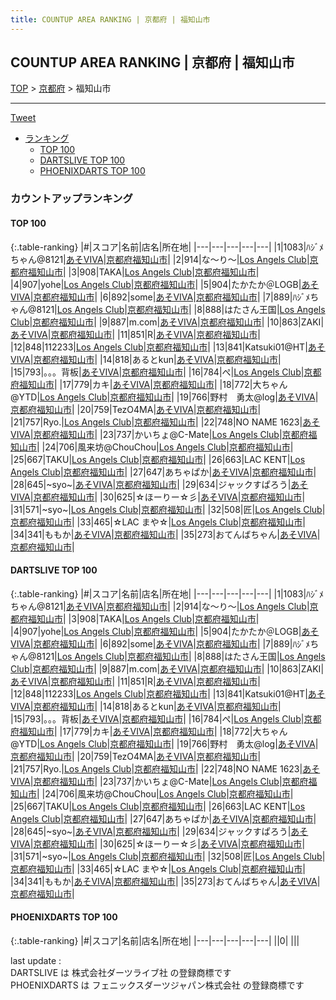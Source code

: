 ```yaml
---
title: COUNTUP AREA RANKING | 京都府 | 福知山市
---
```

## COUNTUP AREA RANKING | 京都府 | 福知山市

[TOP](/darts/rank/) > [京都府](/darts/rank/京都府/) > 福知山市

___

<a href="https://twitter.com/share?ref_src=twsrc%5Etfw" data-text="COUNTUP AREA RANKING | 京都府福知山市" class="twitter-share-button" data-hashtags="DARTSLIVE,PHOENIXDARTS,darts,ダーツ" data-show-count="false">Tweet</a>

* [ランキング](#カウントアップランキング)
    * [TOP 100](#top-100)
    * [DARTSLIVE TOP 100](#dartslive-top-100)
    * [PHOENIXDARTS TOP 100](#phoenixdarts-top-100)

### カウントアップランキング

#### TOP 100



{:.table-ranking}
|#|スコア|名前|店名|所在地|
|---|---|---|---|---|
|1|1083|<span class="rank-name-dl">ﾊｼﾞﾒちゃん@8121</span>|<a href="https://search.dartslive.com/jp/shop/834560715049eea20d9b047a20a7ba1e">あそVIVA</a>|<a href="/darts/rank/京都府/福知山市">京都府福知山市</a>|
|2|914|<span class="rank-name-dl">な〜り〜</span>|<a href="https://search.dartslive.com/jp/shop/1d16d9c00bbc6c660d9b047a20a7ba1e">Los Angels Club</a>|<a href="/darts/rank/京都府/福知山市">京都府福知山市</a>|
|3|908|<span class="rank-name-dl">TAKA</span>|<a href="https://search.dartslive.com/jp/shop/1d16d9c00bbc6c660d9b047a20a7ba1e">Los Angels Club</a>|<a href="/darts/rank/京都府/福知山市">京都府福知山市</a>|
|4|907|<span class="rank-name-dl">yohe</span>|<a href="https://search.dartslive.com/jp/shop/1d16d9c00bbc6c660d9b047a20a7ba1e">Los Angels Club</a>|<a href="/darts/rank/京都府/福知山市">京都府福知山市</a>|
|5|904|<span class="rank-name-dl">たかたか＠LOGB</span>|<a href="https://search.dartslive.com/jp/shop/834560715049eea20d9b047a20a7ba1e">あそVIVA</a>|<a href="/darts/rank/京都府/福知山市">京都府福知山市</a>|
|6|892|<span class="rank-name-dl">some</span>|<a href="https://search.dartslive.com/jp/shop/834560715049eea20d9b047a20a7ba1e">あそVIVA</a>|<a href="/darts/rank/京都府/福知山市">京都府福知山市</a>|
|7|889|<span class="rank-name-dl">ﾊｼﾞﾒちゃん@8121</span>|<a href="https://search.dartslive.com/jp/shop/1d16d9c00bbc6c660d9b047a20a7ba1e">Los Angels Club</a>|<a href="/darts/rank/京都府/福知山市">京都府福知山市</a>|
|8|888|<span class="rank-name-dl">はたさん王国</span>|<a href="https://search.dartslive.com/jp/shop/1d16d9c00bbc6c660d9b047a20a7ba1e">Los Angels Club</a>|<a href="/darts/rank/京都府/福知山市">京都府福知山市</a>|
|9|887|<span class="rank-name-dl">m.com</span>|<a href="https://search.dartslive.com/jp/shop/834560715049eea20d9b047a20a7ba1e">あそVIVA</a>|<a href="/darts/rank/京都府/福知山市">京都府福知山市</a>|
|10|863|<span class="rank-name-dl">ZAKI</span>|<a href="https://search.dartslive.com/jp/shop/834560715049eea20d9b047a20a7ba1e">あそVIVA</a>|<a href="/darts/rank/京都府/福知山市">京都府福知山市</a>|
|11|851|<span class="rank-name-dl">R</span>|<a href="https://search.dartslive.com/jp/shop/834560715049eea20d9b047a20a7ba1e">あそVIVA</a>|<a href="/darts/rank/京都府/福知山市">京都府福知山市</a>|
|12|848|<span class="rank-name-dl">112233</span>|<a href="https://search.dartslive.com/jp/shop/1d16d9c00bbc6c660d9b047a20a7ba1e">Los Angels Club</a>|<a href="/darts/rank/京都府/福知山市">京都府福知山市</a>|
|13|841|<span class="rank-name-dl">Katsuki01@HT</span>|<a href="https://search.dartslive.com/jp/shop/834560715049eea20d9b047a20a7ba1e">あそVIVA</a>|<a href="/darts/rank/京都府/福知山市">京都府福知山市</a>|
|14|818|<span class="rank-name-dl">あるとkun</span>|<a href="https://search.dartslive.com/jp/shop/834560715049eea20d9b047a20a7ba1e">あそVIVA</a>|<a href="/darts/rank/京都府/福知山市">京都府福知山市</a>|
|15|793|<span class="rank-name-dl">。。。背板</span>|<a href="https://search.dartslive.com/jp/shop/834560715049eea20d9b047a20a7ba1e">あそVIVA</a>|<a href="/darts/rank/京都府/福知山市">京都府福知山市</a>|
|16|784|<span class="rank-name-dl">ぺ</span>|<a href="https://search.dartslive.com/jp/shop/1d16d9c00bbc6c660d9b047a20a7ba1e">Los Angels Club</a>|<a href="/darts/rank/京都府/福知山市">京都府福知山市</a>|
|17|779|<span class="rank-name-dl">カキ</span>|<a href="https://search.dartslive.com/jp/shop/834560715049eea20d9b047a20a7ba1e">あそVIVA</a>|<a href="/darts/rank/京都府/福知山市">京都府福知山市</a>|
|18|772|<span class="rank-name-dl">大ちゃん@YTD</span>|<a href="https://search.dartslive.com/jp/shop/1d16d9c00bbc6c660d9b047a20a7ba1e">Los Angels Club</a>|<a href="/darts/rank/京都府/福知山市">京都府福知山市</a>|
|19|766|<span class="rank-name-dl">野村　勇太@log</span>|<a href="https://search.dartslive.com/jp/shop/834560715049eea20d9b047a20a7ba1e">あそVIVA</a>|<a href="/darts/rank/京都府/福知山市">京都府福知山市</a>|
|20|759|<span class="rank-name-dl">TezO4MA</span>|<a href="https://search.dartslive.com/jp/shop/834560715049eea20d9b047a20a7ba1e">あそVIVA</a>|<a href="/darts/rank/京都府/福知山市">京都府福知山市</a>|
|21|757|<span class="rank-name-dl">Ryo.</span>|<a href="https://search.dartslive.com/jp/shop/1d16d9c00bbc6c660d9b047a20a7ba1e">Los Angels Club</a>|<a href="/darts/rank/京都府/福知山市">京都府福知山市</a>|
|22|748|<span class="rank-name-dl">NO NAME 1623</span>|<a href="https://search.dartslive.com/jp/shop/834560715049eea20d9b047a20a7ba1e">あそVIVA</a>|<a href="/darts/rank/京都府/福知山市">京都府福知山市</a>|
|23|737|<span class="rank-name-dl">かいちょ@C-Mate</span>|<a href="https://search.dartslive.com/jp/shop/1d16d9c00bbc6c660d9b047a20a7ba1e">Los Angels Club</a>|<a href="/darts/rank/京都府/福知山市">京都府福知山市</a>|
|24|706|<span class="rank-name-dl">風来坊@ChouChou</span>|<a href="https://search.dartslive.com/jp/shop/1d16d9c00bbc6c660d9b047a20a7ba1e">Los Angels Club</a>|<a href="/darts/rank/京都府/福知山市">京都府福知山市</a>|
|25|667|<span class="rank-name-dl">TAKU</span>|<a href="https://search.dartslive.com/jp/shop/1d16d9c00bbc6c660d9b047a20a7ba1e">Los Angels Club</a>|<a href="/darts/rank/京都府/福知山市">京都府福知山市</a>|
|26|663|<span class="rank-name-dl">LAC KENT</span>|<a href="https://search.dartslive.com/jp/shop/1d16d9c00bbc6c660d9b047a20a7ba1e">Los Angels Club</a>|<a href="/darts/rank/京都府/福知山市">京都府福知山市</a>|
|27|647|<span class="rank-name-dl">あちゃぱか</span>|<a href="https://search.dartslive.com/jp/shop/834560715049eea20d9b047a20a7ba1e">あそVIVA</a>|<a href="/darts/rank/京都府/福知山市">京都府福知山市</a>|
|28|645|<span class="rank-name-dl">~syo~</span>|<a href="https://search.dartslive.com/jp/shop/834560715049eea20d9b047a20a7ba1e">あそVIVA</a>|<a href="/darts/rank/京都府/福知山市">京都府福知山市</a>|
|29|634|<span class="rank-name-dl">ジャックすぱろう</span>|<a href="https://search.dartslive.com/jp/shop/834560715049eea20d9b047a20a7ba1e">あそVIVA</a>|<a href="/darts/rank/京都府/福知山市">京都府福知山市</a>|
|30|625|<span class="rank-name-dl">☆ほーりー☆彡</span>|<a href="https://search.dartslive.com/jp/shop/834560715049eea20d9b047a20a7ba1e">あそVIVA</a>|<a href="/darts/rank/京都府/福知山市">京都府福知山市</a>|
|31|571|<span class="rank-name-dl">~syo~</span>|<a href="https://search.dartslive.com/jp/shop/1d16d9c00bbc6c660d9b047a20a7ba1e">Los Angels Club</a>|<a href="/darts/rank/京都府/福知山市">京都府福知山市</a>|
|32|508|<span class="rank-name-dl">匠</span>|<a href="https://search.dartslive.com/jp/shop/1d16d9c00bbc6c660d9b047a20a7ba1e">Los Angels Club</a>|<a href="/darts/rank/京都府/福知山市">京都府福知山市</a>|
|33|465|<span class="rank-name-dl">☆LAC まや☆</span>|<a href="https://search.dartslive.com/jp/shop/1d16d9c00bbc6c660d9b047a20a7ba1e">Los Angels Club</a>|<a href="/darts/rank/京都府/福知山市">京都府福知山市</a>|
|34|341|<span class="rank-name-dl">ももか</span>|<a href="https://search.dartslive.com/jp/shop/834560715049eea20d9b047a20a7ba1e">あそVIVA</a>|<a href="/darts/rank/京都府/福知山市">京都府福知山市</a>|
|35|273|<span class="rank-name-dl">おてんばちゃん</span>|<a href="https://search.dartslive.com/jp/shop/834560715049eea20d9b047a20a7ba1e">あそVIVA</a>|<a href="/darts/rank/京都府/福知山市">京都府福知山市</a>|


#### DARTSLIVE TOP 100



{:.table-ranking}
|#|スコア|名前|店名|所在地|
|---|---|---|---|---|
|1|1083|<span class="rank-name-dl">ﾊｼﾞﾒちゃん@8121</span>|<a href="https://search.dartslive.com/jp/shop/834560715049eea20d9b047a20a7ba1e">あそVIVA</a>|<a href="/darts/rank/京都府/福知山市">京都府福知山市</a>|
|2|914|<span class="rank-name-dl">な〜り〜</span>|<a href="https://search.dartslive.com/jp/shop/1d16d9c00bbc6c660d9b047a20a7ba1e">Los Angels Club</a>|<a href="/darts/rank/京都府/福知山市">京都府福知山市</a>|
|3|908|<span class="rank-name-dl">TAKA</span>|<a href="https://search.dartslive.com/jp/shop/1d16d9c00bbc6c660d9b047a20a7ba1e">Los Angels Club</a>|<a href="/darts/rank/京都府/福知山市">京都府福知山市</a>|
|4|907|<span class="rank-name-dl">yohe</span>|<a href="https://search.dartslive.com/jp/shop/1d16d9c00bbc6c660d9b047a20a7ba1e">Los Angels Club</a>|<a href="/darts/rank/京都府/福知山市">京都府福知山市</a>|
|5|904|<span class="rank-name-dl">たかたか＠LOGB</span>|<a href="https://search.dartslive.com/jp/shop/834560715049eea20d9b047a20a7ba1e">あそVIVA</a>|<a href="/darts/rank/京都府/福知山市">京都府福知山市</a>|
|6|892|<span class="rank-name-dl">some</span>|<a href="https://search.dartslive.com/jp/shop/834560715049eea20d9b047a20a7ba1e">あそVIVA</a>|<a href="/darts/rank/京都府/福知山市">京都府福知山市</a>|
|7|889|<span class="rank-name-dl">ﾊｼﾞﾒちゃん@8121</span>|<a href="https://search.dartslive.com/jp/shop/1d16d9c00bbc6c660d9b047a20a7ba1e">Los Angels Club</a>|<a href="/darts/rank/京都府/福知山市">京都府福知山市</a>|
|8|888|<span class="rank-name-dl">はたさん王国</span>|<a href="https://search.dartslive.com/jp/shop/1d16d9c00bbc6c660d9b047a20a7ba1e">Los Angels Club</a>|<a href="/darts/rank/京都府/福知山市">京都府福知山市</a>|
|9|887|<span class="rank-name-dl">m.com</span>|<a href="https://search.dartslive.com/jp/shop/834560715049eea20d9b047a20a7ba1e">あそVIVA</a>|<a href="/darts/rank/京都府/福知山市">京都府福知山市</a>|
|10|863|<span class="rank-name-dl">ZAKI</span>|<a href="https://search.dartslive.com/jp/shop/834560715049eea20d9b047a20a7ba1e">あそVIVA</a>|<a href="/darts/rank/京都府/福知山市">京都府福知山市</a>|
|11|851|<span class="rank-name-dl">R</span>|<a href="https://search.dartslive.com/jp/shop/834560715049eea20d9b047a20a7ba1e">あそVIVA</a>|<a href="/darts/rank/京都府/福知山市">京都府福知山市</a>|
|12|848|<span class="rank-name-dl">112233</span>|<a href="https://search.dartslive.com/jp/shop/1d16d9c00bbc6c660d9b047a20a7ba1e">Los Angels Club</a>|<a href="/darts/rank/京都府/福知山市">京都府福知山市</a>|
|13|841|<span class="rank-name-dl">Katsuki01@HT</span>|<a href="https://search.dartslive.com/jp/shop/834560715049eea20d9b047a20a7ba1e">あそVIVA</a>|<a href="/darts/rank/京都府/福知山市">京都府福知山市</a>|
|14|818|<span class="rank-name-dl">あるとkun</span>|<a href="https://search.dartslive.com/jp/shop/834560715049eea20d9b047a20a7ba1e">あそVIVA</a>|<a href="/darts/rank/京都府/福知山市">京都府福知山市</a>|
|15|793|<span class="rank-name-dl">。。。背板</span>|<a href="https://search.dartslive.com/jp/shop/834560715049eea20d9b047a20a7ba1e">あそVIVA</a>|<a href="/darts/rank/京都府/福知山市">京都府福知山市</a>|
|16|784|<span class="rank-name-dl">ぺ</span>|<a href="https://search.dartslive.com/jp/shop/1d16d9c00bbc6c660d9b047a20a7ba1e">Los Angels Club</a>|<a href="/darts/rank/京都府/福知山市">京都府福知山市</a>|
|17|779|<span class="rank-name-dl">カキ</span>|<a href="https://search.dartslive.com/jp/shop/834560715049eea20d9b047a20a7ba1e">あそVIVA</a>|<a href="/darts/rank/京都府/福知山市">京都府福知山市</a>|
|18|772|<span class="rank-name-dl">大ちゃん@YTD</span>|<a href="https://search.dartslive.com/jp/shop/1d16d9c00bbc6c660d9b047a20a7ba1e">Los Angels Club</a>|<a href="/darts/rank/京都府/福知山市">京都府福知山市</a>|
|19|766|<span class="rank-name-dl">野村　勇太@log</span>|<a href="https://search.dartslive.com/jp/shop/834560715049eea20d9b047a20a7ba1e">あそVIVA</a>|<a href="/darts/rank/京都府/福知山市">京都府福知山市</a>|
|20|759|<span class="rank-name-dl">TezO4MA</span>|<a href="https://search.dartslive.com/jp/shop/834560715049eea20d9b047a20a7ba1e">あそVIVA</a>|<a href="/darts/rank/京都府/福知山市">京都府福知山市</a>|
|21|757|<span class="rank-name-dl">Ryo.</span>|<a href="https://search.dartslive.com/jp/shop/1d16d9c00bbc6c660d9b047a20a7ba1e">Los Angels Club</a>|<a href="/darts/rank/京都府/福知山市">京都府福知山市</a>|
|22|748|<span class="rank-name-dl">NO NAME 1623</span>|<a href="https://search.dartslive.com/jp/shop/834560715049eea20d9b047a20a7ba1e">あそVIVA</a>|<a href="/darts/rank/京都府/福知山市">京都府福知山市</a>|
|23|737|<span class="rank-name-dl">かいちょ@C-Mate</span>|<a href="https://search.dartslive.com/jp/shop/1d16d9c00bbc6c660d9b047a20a7ba1e">Los Angels Club</a>|<a href="/darts/rank/京都府/福知山市">京都府福知山市</a>|
|24|706|<span class="rank-name-dl">風来坊@ChouChou</span>|<a href="https://search.dartslive.com/jp/shop/1d16d9c00bbc6c660d9b047a20a7ba1e">Los Angels Club</a>|<a href="/darts/rank/京都府/福知山市">京都府福知山市</a>|
|25|667|<span class="rank-name-dl">TAKU</span>|<a href="https://search.dartslive.com/jp/shop/1d16d9c00bbc6c660d9b047a20a7ba1e">Los Angels Club</a>|<a href="/darts/rank/京都府/福知山市">京都府福知山市</a>|
|26|663|<span class="rank-name-dl">LAC KENT</span>|<a href="https://search.dartslive.com/jp/shop/1d16d9c00bbc6c660d9b047a20a7ba1e">Los Angels Club</a>|<a href="/darts/rank/京都府/福知山市">京都府福知山市</a>|
|27|647|<span class="rank-name-dl">あちゃぱか</span>|<a href="https://search.dartslive.com/jp/shop/834560715049eea20d9b047a20a7ba1e">あそVIVA</a>|<a href="/darts/rank/京都府/福知山市">京都府福知山市</a>|
|28|645|<span class="rank-name-dl">~syo~</span>|<a href="https://search.dartslive.com/jp/shop/834560715049eea20d9b047a20a7ba1e">あそVIVA</a>|<a href="/darts/rank/京都府/福知山市">京都府福知山市</a>|
|29|634|<span class="rank-name-dl">ジャックすぱろう</span>|<a href="https://search.dartslive.com/jp/shop/834560715049eea20d9b047a20a7ba1e">あそVIVA</a>|<a href="/darts/rank/京都府/福知山市">京都府福知山市</a>|
|30|625|<span class="rank-name-dl">☆ほーりー☆彡</span>|<a href="https://search.dartslive.com/jp/shop/834560715049eea20d9b047a20a7ba1e">あそVIVA</a>|<a href="/darts/rank/京都府/福知山市">京都府福知山市</a>|
|31|571|<span class="rank-name-dl">~syo~</span>|<a href="https://search.dartslive.com/jp/shop/1d16d9c00bbc6c660d9b047a20a7ba1e">Los Angels Club</a>|<a href="/darts/rank/京都府/福知山市">京都府福知山市</a>|
|32|508|<span class="rank-name-dl">匠</span>|<a href="https://search.dartslive.com/jp/shop/1d16d9c00bbc6c660d9b047a20a7ba1e">Los Angels Club</a>|<a href="/darts/rank/京都府/福知山市">京都府福知山市</a>|
|33|465|<span class="rank-name-dl">☆LAC まや☆</span>|<a href="https://search.dartslive.com/jp/shop/1d16d9c00bbc6c660d9b047a20a7ba1e">Los Angels Club</a>|<a href="/darts/rank/京都府/福知山市">京都府福知山市</a>|
|34|341|<span class="rank-name-dl">ももか</span>|<a href="https://search.dartslive.com/jp/shop/834560715049eea20d9b047a20a7ba1e">あそVIVA</a>|<a href="/darts/rank/京都府/福知山市">京都府福知山市</a>|
|35|273|<span class="rank-name-dl">おてんばちゃん</span>|<a href="https://search.dartslive.com/jp/shop/834560715049eea20d9b047a20a7ba1e">あそVIVA</a>|<a href="/darts/rank/京都府/福知山市">京都府福知山市</a>|


#### PHOENIXDARTS TOP 100



{:.table-ranking}
|#|スコア|名前|店名|所在地|
|---|---|---|---|---|
||0|<span class="rank-name-dl"> </span>|<a href=""></a>|<a href="/darts/rank//"></a>|


<div class="footer border-top border-gray-light mt-5 pt-3 text-right text-gray">
    last update : <span style="font-weight: italic" id="foot_last_modified"></span><br />
    DARTSLIVE は 株式会社ダーツライブ社 の登録商標です<br />
    PHOENIXDARTS は フェニックスダーツジャパン株式会社 の登録商標です<br />
</div>

<script src="https://cdnjs.cloudflare.com/ajax/libs/jquery.tablesorter/2.31.3/js/jquery.tablesorter.min.js" integrity="sha512-qzgd5cYSZcosqpzpn7zF2ZId8f/8CHmFKZ8j7mU4OUXTNRd5g+ZHBPsgKEwoqxCtdQvExE5LprwwPAgoicguNg==" crossorigin="anonymous" referrerpolicy="no-referrer"></script>
<link rel="stylesheet" href="https://cdnjs.cloudflare.com/ajax/libs/jquery.tablesorter/2.31.3/css/theme.default.min.css" integrity="sha512-wghhOJkjQX0Lh3NSWvNKeZ0ZpNn+SPVXX1Qyc9OCaogADktxrBiBdKGDoqVUOyhStvMBmJQ8ZdMHiR3wuEq8+w==" crossorigin="anonymous" referrerpolicy="no-referrer" />
<script>
$(function() {
    $(".table-ranking").tablesorter({sortList:[[0, 0]]});
    $("#foot_last_modified").text(formatDate(new Date(document.lastModified), 'yyyy-MM-dd HH:mm:ss'));
});
</script>

<script async src="https://platform.twitter.com/widgets.js" charset="utf-8"></script>